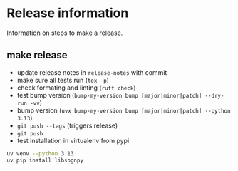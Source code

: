 # Release information
Information on steps to make a release.

## make release
* update release notes in `release-notes` with commit
* make sure all tests run (`tox -p`)
* check formating and linting (`ruff check`)
* test bump version (`bump-my-version bump [major|minor|patch] --dry-run -vv`)
* bump version (`uvx bump-my-version bump [major|minor|patch] --python 3.13`)
* `git push --tags` (triggers release)
* `git push`
* test installation in virtualenv from pypi
```bash
uv venv --python 3.13
uv pip install libsbgnpy
```
